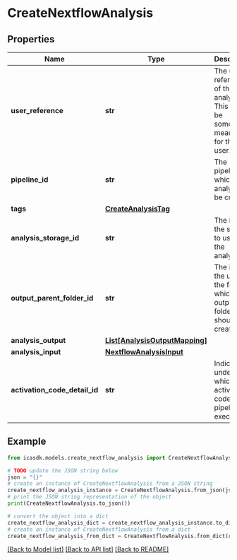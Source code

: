 # CreateNextflowAnalysis


## Properties

Name | Type | Description | Notes
------------ | ------------- | ------------- | -------------
**user_reference** | **str** | The user-reference of the analysis. This should be something meaningful for the user. | 
**pipeline_id** | **str** | The pipeline for which an analysis will be created. | 
**tags** | [**CreateAnalysisTag**](CreateAnalysisTag.md) |  | [optional] 
**analysis_storage_id** | **str** | The id of the storage to use for the analysis. | [optional] 
**output_parent_folder_id** | **str** | The id or the urn of the folder in which the output folder should be created. | [optional] 
**analysis_output** | [**List[AnalysisOutputMapping]**](AnalysisOutputMapping.md) |  | [optional] 
**analysis_input** | [**NextflowAnalysisInput**](NextflowAnalysisInput.md) |  | 
**activation_code_detail_id** | **str** | Indicates under which activation code the pipeline is executed. | [optional] 

## Example

```python
from icasdk.models.create_nextflow_analysis import CreateNextflowAnalysis

# TODO update the JSON string below
json = "{}"
# create an instance of CreateNextflowAnalysis from a JSON string
create_nextflow_analysis_instance = CreateNextflowAnalysis.from_json(json)
# print the JSON string representation of the object
print(CreateNextflowAnalysis.to_json())

# convert the object into a dict
create_nextflow_analysis_dict = create_nextflow_analysis_instance.to_dict()
# create an instance of CreateNextflowAnalysis from a dict
create_nextflow_analysis_from_dict = CreateNextflowAnalysis.from_dict(create_nextflow_analysis_dict)
```
[[Back to Model list]](../README.md#documentation-for-models) [[Back to API list]](../README.md#documentation-for-api-endpoints) [[Back to README]](../README.md)


